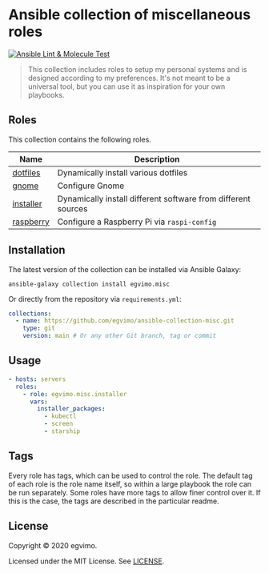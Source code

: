 # Ansible collection of miscellaneous roles

[![Ansible Lint & Molecule Test](https://github.com/egvimo/ansible-collection-misc/actions/workflows/lint-test.yml/badge.svg)](https://github.com/egvimo/ansible-collection-misc/actions/workflows/lint-test.yml)

> This collection includes roles to setup my personal systems and is designed according to my preferences. It's not meant to be a universal tool, but you can use it as inspiration for your own playbooks.

## Roles

This collection contains the following roles.

| Name                                     | Description                                                      |
| ---------------------------------------- | ---------------------------------------------------------------- |
| [dotfiles](roles/dotfiles/README.md)     | Dynamically install various dotfiles                             |
| [gnome](roles/gnome/README.md)           | Configure Gnome                                                  |
| [installer](roles/installer/README.md)   | Dynamically install different software from different sources    |
| [raspberry](roles/raspberry/README.md)   | Configure a Raspberry Pi via `raspi-config`                      |

## Installation

The latest version of the collection can be installed via Ansible Galaxy:

```shell
ansible-galaxy collection install egvimo.misc
```

Or directly from the repository via `requirements.yml`:

```yml
collections:
  - name: https://github.com/egvimo/ansible-collection-misc.git
    type: git
    version: main # Or any other Git branch, tag or commit
```

## Usage

```yml
- hosts: servers
  roles:
    - role: egvimo.misc.installer
      vars:
        installer_packages:
          - kubectl
          - screen
          - starship
```

## Tags

Every role has tags, which can be used to control the role. The default tag of each role is the role name itself, so within a large playbook the role can be run separately. Some roles have more tags to allow finer control over it. If this is the case, the tags are described in the particular readme.

## License

Copyright © 2020 egvimo.

Licensed under the MIT License. See [LICENSE](LICENSE).
